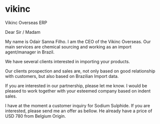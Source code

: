 

# vikinc
Vikinc Overseas ERP



Dear Sir / Madam                 
                
My name is Odair Sanna Filho. I am the CEO of the Vikinc Overseas. Our main services are chemical sourcing and working as an import agent/manager in Brazil.
 
We have several clients interested in importing your products.
 
Our clients prospection and sales are, not only based on good relationship with customers, but also based on Brazilian Import data. 

If you are interested in our partnership, please let me know. I would be pleased to work together with your esteemed company based on indent sales.

I have at the moment a customer inquiry for Sodium Sulphide. If you are interested, please send me an offer as bellow. He already have a price of USD 780 from Belgium Origin.
